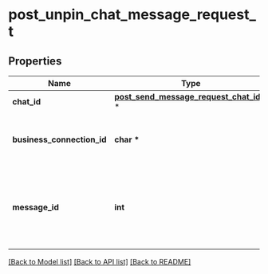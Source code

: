 # post_unpin_chat_message_request_t

## Properties
Name | Type | Description | Notes
------------ | ------------- | ------------- | -------------
**chat_id** | [**post_send_message_request_chat_id_t**](post_send_message_request_chat_id.md) \* |  | 
**business_connection_id** | **char \*** | Unique identifier of the business connection on behalf of which the message will be unpinned | [optional] 
**message_id** | **int** | Identifier of the message to unpin. Required if *business\\_connection\\_id* is specified. If not specified, the most recent pinned message (by sending date) will be unpinned. | [optional] 

[[Back to Model list]](../README.md#documentation-for-models) [[Back to API list]](../README.md#documentation-for-api-endpoints) [[Back to README]](../README.md)


